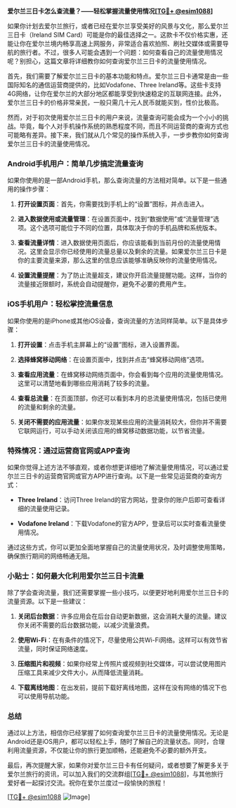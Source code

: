**爱尔兰三日卡怎么查流量？——轻松掌握流量使用情况[[TG💪+ @esim1088](https://t.me/s/esim1088)]**

如果你计划去爱尔兰旅行，或者已经在爱尔兰享受美好的风景与文化，那么爱尔兰三日卡（Ireland SIM Card）可能是你的最佳选择之一。这款卡不仅价格实惠，还能让你在爱尔兰境内畅享高速上网服务，非常适合喜欢拍照、刷社交媒体或需要导航的旅行者。不过，很多人可能会遇到一个问题：如何查看自己的流量使用情况呢？别担心，这篇文章将详细教你如何查询爱尔兰三日卡的流量使用情况。

首先，我们需要了解爱尔兰三日卡的基本功能和特点。爱尔兰三日卡通常是由一些国际知名的通信运营商提供的，比如Vodafone、Three Ireland等。这些卡支持4G网络，让你在爱尔兰的大部分地区都能享受到快速稳定的互联网连接。此外，爱尔兰三日卡的价格非常亲民，一般只需几十元人民币就能买到，性价比极高。

然而，对于初次使用爱尔兰三日卡的用户来说，流量查询可能会成为一个小小的挑战。毕竟，每个人对手机操作系统的熟悉程度不同，而且不同运营商的查询方式也可能略有差异。接下来，我们就从几个常见的操作系统入手，一步步教你如何查询爱尔兰三日卡的流量使用情况。

### Android手机用户：简单几步搞定流量查询

如果你使用的是一部Android手机，那么查询流量的方法相对简单。以下是一些通用的操作步骤：

1. **打开设置页面**：首先，你需要找到手机上的“设置”图标，并点击进入。
   
2. **进入数据使用或流量管理**：在设置页面中，找到“数据使用”或“流量管理”选项。这个选项可能位于不同的位置，具体取决于你的手机品牌和系统版本。

3. **查看流量详情**：进入数据使用页面后，你应该能看到当前月份的流量使用情况。这里会显示你已经使用的流量总量以及剩余的流量。如果爱尔兰三日卡是你的主要流量来源，那么这里的信息应该能够准确反映你的流量使用情况。

4. **设置流量提醒**：为了防止流量超支，建议你开启流量提醒功能。这样，当你的流量接近限额时，系统会自动提醒你，避免不必要的费用产生。

### iOS手机用户：轻松掌控流量信息

如果你使用的是iPhone或其他iOS设备，查询流量的方法同样简单。以下是具体步骤：

1. **打开设置**：点击手机主屏幕上的“设置”图标，进入设置界面。

2. **选择蜂窝移动网络**：在设置页面中，找到并点击“蜂窝移动网络”选项。

3. **查看应用流量**：在蜂窝移动网络页面中，你会看到每个应用的流量使用情况。这里可以清楚地看到哪些应用消耗了较多的流量。

4. **查看总流量**：在页面顶部，你还可以看到本月的总流量使用情况，包括已使用的流量和剩余的流量。

5. **关闭不需要的应用流量**：如果你发现某些应用的流量消耗较大，但你并不需要它联网运行，可以手动关闭该应用的蜂窝移动数据功能，以节省流量。

### 特殊情况：通过运营商官网或APP查询

如果你觉得上述方法不够直观，或者你想更详细地了解流量使用情况，可以通过爱尔兰三日卡的运营商官网或官方APP进行查询。以下是一些常见运营商的查询方式：

- **Three Ireland**：访问Three Ireland的官方网站，登录你的账户后即可查看详细的流量使用记录。
  
- **Vodafone Ireland**：下载Vodafone的官方APP，登录后可以实时查看流量使用情况。

通过这些方式，你可以更加全面地掌握自己的流量使用状况，及时调整使用策略，确保旅行期间的网络畅通无阻。

### 小贴士：如何最大化利用爱尔兰三日卡流量

除了学会查询流量，我们还需要掌握一些小技巧，以便更好地利用爱尔兰三日卡的流量资源。以下是一些建议：

1. **关闭后台数据**：许多应用会在后台自动更新数据，这会消耗大量的流量。建议你关闭不需要的后台数据功能，以减少流量浪费。

2. **使用Wi-Fi**：在有条件的情况下，尽量使用公共Wi-Fi网络。这样可以有效节省流量，同时保证网络速度。

3. **压缩图片和视频**：如果你经常上传照片或视频到社交媒体，可以尝试使用图片压缩工具来减少文件大小，从而降低流量消耗。

4. **下载离线地图**：在出发前，提前下载好离线地图，这样在没有网络的情况下也可以使用导航功能。

### 总结

通过以上方法，相信你已经掌握了如何查询爱尔兰三日卡的流量使用情况。无论是Android还是iOS用户，都可以轻松上手，随时了解自己的流量状态。同时，合理利用流量资源，不仅能让你的旅行更加顺畅，还能避免不必要的额外开支。

最后，再次提醒大家，如果你对爱尔兰三日卡有任何疑问，或者想要了解更多关于爱尔兰旅行的资讯，可以加入我们的交流群组[[TG💪+ @esim1088](https://t.me/s/esim1088)]，与其他旅行爱好者一起探讨交流。祝你在爱尔兰度过一段愉快的旅程！

[[TG💪+ @esim1088](https://t.me/s/esim1088) ![Image](https://i.postimg.cc/4NQfJmqS/Snipaste-2025-05-13-00-14-12.png)]